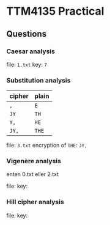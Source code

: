 # TTM4135 Practical

## Questions

### Caesar analysis

file: `1.txt`
key: `7`

### Substitution analysis

|cipher|plain|
|---|---|
|`,`|`E`|
|`JY`|`TH`|
|`Y,`|`HE`|
|`JY,`|`THE`|

file: `3.txt`
encryption of `THE`: `JY,`

### Vigenère analysis

enten 0.txt eller 2.txt

file:
key:

### Hill cipher analysis

file:
key:
